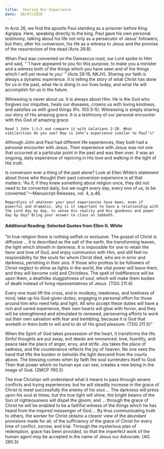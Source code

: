 ```yaml
---
title:  Sharing Our Experience
date:  08/07/2020
---
```


In Acts 26, we find the apostle Paul standing as a prisoner before King Agrippa. Here, speaking directly to the king, Paul gave his own personal testimony, talking about his life not only as a persecutor of Jesus’ followers; but then, after his conversion, his life as a witness to Jesus and the promise of the resurrection of the dead (Acts 26:8).

When Paul was converted on the Damascus road, our Lord spoke to Him and said, “ ‘I have appeared to you for this purpose, to make you a minister and a witness both of the things which you have seen and of the things which I will yet reveal to you’ ” (Acts 26:16, NKJV). Sharing our faith is always a dynamic experience. It is telling the story of what Christ has done for us in the past, what He is doing in our lives today, and what He will accomplish for us in the future.

Witnessing is never about us. It is always about Him. He is the God who forgives our iniquities, heals our diseases, crowns us with loving kindness, and satisfies us with good things (Ps. 103:3–5). Witnessing is simply sharing our story of His amazing grace. It is a testimony of our personal encounter with this God of amazing grace.

`Read 1 John 1:1–3 and compare it with Galatians 2:20. What similarities do you see? How is John’s experience similar to Paul’s?`

Although John and Paul had different life experiences, they both had a personal encounter with Jesus. Their experience with Jesus was not one that occurred at a particular point in the past and was then over. It was an ongoing, daily experience of rejoicing in His love and walking in the light of His truth.

Is conversion ever a thing of the past alone? Look at Ellen White’s statement about those who thought their past conversion experience is all that matters: “As if, if they knew something about religion once, they did not need to be converted daily; but we ought every day, every one of us, to be converted.”—Manuscript Releases, vol. 4, p.46.

`Regardless of whatever your past experiences have been, even if powerful and dramatic, why is it important to have a relationship with the Lord day by day, to sense His reality and His goodness and power day by day? Bring your answer to class on Sabbath.`

#### Additional Reading: Selected Quotes from Ellen G. White

"In true religion there is nothing selfish or exclusive. The gospel of Christ is diffusive ... It is described as the salt of the earth, the transforming leaven, the light which shineth in darkness. It is impossible for one to retain the favor and love of God, and enjoy communion with Him, and still feel no responsibility for the souls for whom Christ died, who are in error and darkness, perishing in their sins. If those who profess to be followers of Christ neglect to shine as lights in the world, the vital power will leave them, and they will become cold and Christless. The spell of indifference will be upon them, a deathlike sluggishness of soul, which will make them bodies of death instead of living representatives of Jesus. {TDG 211.4}

Every one must lift the cross, and in modesty, meekness, and lowliness of mind, take up his God-given duties, engaging in personal effort for those around him who need help and light. All who accept these duties will have a rich and varied experience, their own hearts will glow with fervor, and they will be strengthened and stimulated to renewed, persevering efforts to work out their own salvation with fear and trembling, because it is God that worketh in them both to will and to do of His good pleasure. {TDG 211.5}"

When the Spirit of God takes possession of the heart, it transforms the life. Sinful thoughts are put away, evil deeds are renounced; love, humility, and peace take the place of anger, envy, and strife. Joy takes the place of sadness, and the countenance reflects the joy of heaven. No one sees the hand that lifts the burden or beholds the light descend from the courts above. The blessing comes when by faith the soul surrenders itself to God. Then that power which no human eye can see, creates a new being in the image of God. {2MCP 760.5}

The true Christian will understand what it means to pass through severe conflicts and trying experiences; but he will steadily increase in the grace of Christ to meet successfully the enemy of his soul.... The darkness will press upon his soul at times; but the true light will shine, the bright beams of the Sun of righteousness will dispel the gloom; and ... through the grace of Christ he will be enabled to be a faithful witness of the things which he has heard from the inspired messenger of God.... By thus communicating truth to others, the worker for Christ obtains a clearer view of the abundant provisions made for all, of the sufficiency of the grace of Christ for every time of conflict, sorrow, and trial. Through the mysterious plan of redemption, grace has been provided, so that the imperfect work of the human agent may be accepted in the name of Jesus our Advocate. {AG 260.3}